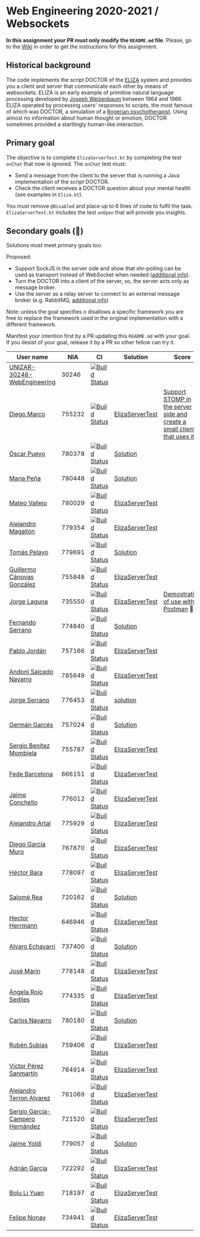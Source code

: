 # Web Engineering 2020-2021 / Websockets
**In this assignment your PR must only modify the `README.md` file**.
Please, go to the [Wiki](https://github.com/UNIZAR-30246-WebEngineering/lab4-websockets/wiki) in order to get the instructions for this assignment.

## Historical background

The code implements the script DOCTOR of the [ELIZA](https://en.wikipedia.org/wiki/ELIZA) system and provides you a client and server that communicate each other by means of websockets.
ELIZA is an early example of primitive natural language processing developed by [Joseph Weizenbaum](https://en.wikipedia.org/wiki/Joseph_Weizenbaum) between 1964 and 1966.
ELIZA operated by processing users' responses to scripts, the most famous of which was DOCTOR, a simulation of a [Rogerian psychotherapist](https://en.wikipedia.org/wiki/Person-centered_therapy).
Using almost no information about human thought or emotion, DOCTOR sometimes provided a startlingly human-like interaction.

## Primary goal

The objective is to complete `ElizaServerTest.kt` by completing the test `onChat` that now is ignored.
The `onChat` test must:

* Send a message from the client to the server that is running a Java implementation of the script DOCTOR.
* Check the client receives a DOCTOR question about your mental health (see examples in `Eliza.kt`).

You must remove `@Disabled` and place up to 6 lines of code to fulfil the task.
`ElizaServerTest.kt` includes the test `onOpen` that will provide you insights.

## Secondary goals (:gift:)

Solutions must meet primary goals too.

Proposed:

- Support SockJS in the server side and show that xhr-polling can be used as transport instead of WebSocket when needed ([additional info](https://docs.spring.io/spring-framework/docs/current/reference/html/web.html#websocket-fallback-sockjs-client)).
- Turn the DOCTOR into a client of the server, so, the server acts only as message broker.
- Use the server as a relay server to connect to an external message broker (e.g. RabbitMQ, [additional info](https://docs.spring.io/spring-framework/docs/current/reference/html/web.html#websocket-stomp-handle-broker-relay))

Note: unless the goal specifies o disallows a specific framework you are free to replace the framework used in the original implementation with a different framework.

Manifest your intention first by a PR updating this `README.md` with your goal.
If you desist of your goal, release it by a PR so other fellow can try it.

| User name | NIA | CI | Solution | Score |
|--------|-----------|------|--------------|-------------|
|[UNIZAR-30246-WebEngineering](https://github.com/UNIZAR-30246-WebEngineering/lab4-websockets) | 30246 | [![Build Status](https://github.com/UNIZAR-30246-WebEngineering/lab4-websockets/actions/workflows/ci.yml/badge.svg)](https://github.com/UNIZAR-30246-WebEngineering/lab4-websockets/actions/workflows/ci.yml) |
|[Diego Marco](https://github.com/dmarcob/lab4-websockets/tree/test) | 755232 | [![Build Status](https://github.com/dmarcob/lab4-websockets/actions/workflows/ci.yml/badge.svg)](https://github.com/dmarcob/lab4-websockets/actions/workflows/ci.yml) | [ElizaServerTest](https://github.com/dmarcob/lab4-websockets/blob/test/src/test/kotlin/websockets/ElizaServerTest.kt) | [Support STOMP in the server side and create a small client that uses it](https://github.com/dmarcob/lab4-websockets/blob/gift/documentation.md) :gift:
|[Óscar Pueyo](https://github.com/iksopo/lab4-websockets) | 780378 | [![Build Status](https://github.com/iksopo/lab4-websockets/actions/workflows/ci.yml/badge.svg)](https://github.com/iksopo/lab4-websockets/actions/workflows/ci.yml) | [Solution](https://github.com/iksopo/lab4-websockets/blob/test/src/test/kotlin/websockets/ElizaServerTest.kt)
|[María Peña](https://github.com/Keyleth8/lab4-websockets/tree/test) | 780448 | [![Build Status](https://github.com/Keyleth8/lab4-websockets/actions/workflows/ci.yml/badge.svg)](https://github.com/Keyleth8/lab4-websockets/actions/workflows/ci.yml) | [Solution](https://github.com/Keyleth8/lab4-websockets/blob/test/src/test/kotlin/websockets/ElizaServerTest.kt) |
|[Mateo Vallejo](https://github.com/CursedR3N/lab4-websockets) | 780029 | [![Build Status](https://github.com/CursedR3N/lab4-websockets/actions/workflows/ci.yml/badge.svg)](https://github.com/CursedR3N/lab4-websockets/actions/workflows/ci.yml) | [ElizaServerTest](https://github.com/CursedR3N/lab4-websockets/blob/test/src/test/kotlin/websockets/ElizaServerTest.kt) |
|[Alejandro Magallón](https://github.com/alecron/lab4-websockets/tree/test) | 779354 | [![Build Status](https://github.com/alecron/lab4-websockets/actions/workflows/ci.yml/badge.svg)](https://github.com/alecron/lab4-websockets/actions/workflows/ci.yml) | [ElizaServerTest](https://github.com/alecron/lab4-websockets/blob/test/src/test/kotlin/websockets/ElizaServerTest.kt)
|[Tomás Pelayo](https://github.com/Tomenos18/lab4-websockets) | 779691 | [![Build Status](https://github.com/Tomenos18/lab4-websockets/actions/workflows/ci.yml/badge.svg)](https://github.com/Tomenos18/lab4-websockets/actions/workflows/ci.yml) | [Solution](https://github.com/Tomenos18/lab4-websockets/blob/test/src/test/kotlin/websockets/ElizaServerTest.kt)
|[Guillermo Cánovas González](https://github.com/guillecanovas/lab4-websockets) | 755848 | [![Build Status](https://github.com/guillecanovas/lab4-websockets/actions/workflows/ci.yml/badge.svg)](https://github.com/guillecanovas/lab4-websockets/actions/workflows/ci.yml) | [ElizaServerTest](https://github.com/guillecanovas/lab4-websockets/blob/test/src/test/kotlin/websockets/ElizaServerTest.kt)
|[Jorge Laguna](https://github.com/topopelon/lab4-websockets/tree/test) | 735550 | [![Build Status](https://github.com/topopelon/lab4-websockets/actions/workflows/ci.yml/badge.svg)](https://github.com/topopelon/lab4-websockets/actions/workflows/ci.yml) | [ElizaServerTest](https://github.com/topopelon/lab4-websockets/blob/test/src/test/kotlin/websockets/ElizaServerTest.kt) | [Demostration of use with Postman](https://github.com/topopelon/lab4-websockets/blob/test/description.md) :gift:
|[Fernando Serrano](https://github.com/Feer93/lab4-websockets) | 774840 | [![Build Status](https://github.com/Feer93/lab4-websockets/actions/workflows/ci.yml/badge.svg)](https://github.com/Feer93/lab4-websockets/actions/workflows/ci.yml) | [Solution](https://github.com/Feer93/lab4-websockets/blob/test/src/test/kotlin/websockets/ElizaServerTest.kt)
|[Pablo Jordán](https://github.com/pabloJordan24/lab4-websockets/tree/test) | 757166 | [![Build Status](https://github.com/pabloJordan24/lab4-websockets/actions/workflows/ci.yml/badge.svg)](https://github.com/pabloJordan24/lab4-websockets/actions/workflows/ci.yml) | [ElizaServerTest](https://github.com/pabloJordan24/lab4-websockets/blob/test/src/test/kotlin/websockets/ElizaServerTest.kt)
|[Andoni Salcedo Navarro](https://github.com/AndoniSalcedo/lab4-websockets) | 785649 | [![Build Status](https://github.com/AndoniSalcedo/lab4-websockets/actions/workflows/ci.yml/badge.svg)](https://github.com/AndoniSalcedo/lab4-websockets/actions/workflows/ci.yml) | [ElizaServerTest](https://github.com/AndoniSalcedo/lab4-websockets/blob/test/src/test/kotlin/websockets/ElizaServerTest.kt)
|[Jorge Serrano](https://github.com/zgzserrano/lab4-websockets) | 776453 | [![Build Status](https://github.com/zgzserrano/lab4-websockets/actions/workflows/ci.yml/badge.svg)](https://github.com/zgzserrano/lab4-websockets/actions/workflows/ci.yml) | [solution](https://github.com/zgzserrano/lab4-websockets/blob/test/src/test/kotlin/websockets/ElizaServerTest.kt)
|[Germán Garcés](https://github.com/fntkg/lab4-websockets) | 757024 | [![Build Status](https://github.com/fntkg/lab4-websockets/actions/workflows/ci.yml/badge.svg)](https://github.com/fntkg/lab4-websockets/actions/workflows/ci.yml) | [Solution](https://github.com/fntkg/lab4-websockets/blob/test/src/test/kotlin/websockets/ElizaServerTest.kt)
|[Sergio Benítez Mombiela](https://github.com/SergioBenitez755787/lab4-websockets/tree/test) | 755787 | [![Build Status](https://github.com/SergioBenitez755787/lab4-websockets/actions/workflows/ci.yml/badge.svg)](https://github.com/SergioBenitez755787/lab4-websockets/actions/workflows/ci.yml) | [ElizaServerTest](https://github.com/SergioBenitez755787/lab4-websockets/blob/test/src/test/kotlin/websockets/ElizaServerTest.kt)
|[Fede Barcelona](https://github.com/tembleking/lab4-websockets/tree/test) | 666151 | [![Build Status](https://github.com/tembleking/lab4-websockets/actions/workflows/ci.yml/badge.svg)](https://github.com/tembleking/lab4-websockets/actions/workflows/ci.yml) | [ElizaServerTest](https://github.com/tembleking/lab4-websockets/blob/test/src/test/kotlin/websockets/ElizaServerTest.kt)
|[Jaime Conchello](https://github.com/jaimecb/lab4-websockets/tree/test) | 776012 | [![Build Status](https://github.com/jaimecb/lab4-websockets/actions/workflows/ci.yml/badge.svg)](https://github.com/jaimecb/lab4-websockets/actions/workflows/ci.yml) | [ElizaServerTest](https://github.com/jaimecb/lab4-websockets/blob/test/src/test/kotlin/websockets/ElizaServerTest.kt)
|[Alejandro Artal](https://github.com/Alejandro-Artal/lab4-websockets/tree/test) | 775929 | [![Build Status](https://github.com/Alejandro-Artal/lab4-websockets/actions/workflows/ci.yml/badge.svg)](https://github.com/Alejandro-Artal/lab4-websockets/actions/workflows/ci.yml) | [ElizaServerTest](https://github.com/Alejandro-Artal/lab4-websockets/blob/test/src/test/kotlin/websockets/ElizaServerTest.kt)
|[Diego García Muro](https://github.com/thdgm/lab4-websockets.git/tree/test) | 767870 | [![Build Status](https://github.com/thdgm/lab4-websockets/actions/workflows/ci.yml/badge.svg)](https://github.com/thdgm/lab4-websockets/actions/workflows/ci.yml) | [ElizaServerTest](https://github.com/thdgm/lab4-websockets/blob/test/src/test/kotlin/websockets/ElizaServerTest.kt)
|[Héctor Bara](https://github.com/dolansete/lab4-websockets/tree/test) | 778097 | [![Build Status](https://github.com/dolansete/lab4-websockets/actions/workflows/ci.yml/badge.svg)](https://github.com/dolansete/lab4-websockets/actions/workflows/ci.yml) | [ElizaServerTest](https://github.com/dolansete/lab4-websockets/blob/test/src/test/kotlin/websockets/ElizaServerTest.kt)
|[Salomé Rea](https://github.com/SalomeReav/lab4-websockets/tree/test)| 720162| [![Build Status](https://github.com/SalomeReav/lab4-websockets/actions/workflows/ci.yml/badge.svg)](https://github.com/SalomeReav/lab4-websockets/actions/workflows/ci.yml) | [Solution](https://github.com/SalomeReav/lab4-websockets/blob/test/src/test/kotlin/websockets/ElizaServerTest.kt)
|[Hector Herrmann](https://github.com/HNHerrmann/lab4-websockets)| 646946| [![Build Status](https://github.com/HNHerrmann/lab4-websockets/actions/workflows/ci.yml/badge.svg)](https://github.com/HNHerrmann/lab4-websockets/actions/workflows/ci.yml) | [ElizaServerTest](https://github.com/HNHerrmann/lab4-websockets/blob/test/src/test/kotlin/websockets/ElizaServerTest.kt)
|[Alvaro Echavarri](https://github.com/aechavarris/lab4-websockets)| 737400| [![Build Status](https://github.com/aechavarris/lab4-websockets/actions/workflows/ci.yml/badge.svg)](https://github.com/aechavarris/lab4-websockets/actions/workflows/ci.yml) | [Solution](https://github.com/aechavarris/lab4-websockets/blob/work/src/test/kotlin/websockets/ElizaServerTest.kt)
|[José Marín](https://github.com/jmarindiez/lab4-websockets/tree/test) | 778148 | [![Build Status](https://github.com/jmarindiez/lab4-websockets/actions/workflows/ci.yml/badge.svg)](https://github.com/jmarindiez/lab4-websockets/actions/workflows/ci.yml) | [ElizaServerTest](https://github.com/jmarindiez/lab4-websockets/blob/test/src/test/kotlin/websockets/ElizaServerTest.kt)
|[Ángela Rojo Sediles](https://github.com/angela-rs/lab4-websockets)| 774335| [![Build Status](https://github.com/angela-rs/lab4-websockets/actions/workflows/ci.yml/badge.svg)](https://github.com/angela-rs/lab4-websockets/actions/workflows/ci.yml) | [ElizaServerTest](https://github.com/angela-rs/lab4-websockets/blob/test/src/test/kotlin/websockets/ElizaServerTest.kt)
|[Carlos Navarro](https://github.com/Lulay7/lab4-websockets) | 780180 | [![Build Status](https://github.com/Lulay7/lab4-websockets/actions/workflows/ci.yml/badge.svg)](https://github.com/Lulay7/lab4-websockets/actions/workflows/ci.yml) | [Solution](https://github.com/Lulay7/lab4-websockets/blob/test/src/test/kotlin/websockets/ElizaServerTest.kt)
|[Rubén Subías](https://github.com/Gelpa99/lab4-websockets/tree/test) | 759406 | [![Build Status](https://github.com/Gelpa99/lab4-websockets/actions/workflows/ci.yml/badge.svg)](https://github.com/Gelpa99/lab4-websockets/actions/workflows/ci.yml) | [ElizaServerTest](https://github.com/Gelpa99/lab4-websockets/blob/test/src/test/kotlin/websockets/ElizaServerTest.kt)
|[Víctor Pérez Sanmartín](https://github.com/vitolo99/lab4-websockets)| 764914| [![Build Status](https://github.com/vitolo99/lab4-websockets/actions/workflows/ci.yml/badge.svg)](https://github.com/vitolo99/lab4-websockets/actions/workflows/ci.yml) | [ElizaServerTest](https://github.com/vitolo99/lab4-websockets/blob/test/src/test/kotlin/websockets/ElizaServerTest.kt)
|[Alejandro Terron Alvarez](https://github.com/Alex28499/lab4-websockets)| 761069| [![Build Status](https://github.com/Alex28499/lab4-websockets/actions/workflows/ci.yml/badge.svg)](https://github.com/Alex28499/lab4-websockets/actions/workflows/ci.yml) | [ElizaServerTest](https://github.com/Alex28499/lab4-websockets/blob/test/src/test/kotlin/websockets/ElizaServerTest.kt)
|[Sergio García-Campero Hernández](https://github.com/SergioGCH/lab4-websockets)| 721520| [![Build Status](https://github.com/SergioGCH/lab4-websockets/actions/workflows/ci.yml/badge.svg)](https://github.com/SergioGCH/lab4-websockets/actions/workflows/ci.yml) | [ElizaServerTest](https://github.com/SergioGCH/lab4-websockets/blob/test/src/test/kotlin/websockets/ElizaServerTest.kt)
|[Jaime Yoldi](https://github.com/jaimoyok/lab4-websockets) | 779057 | [![Build Status](https://github.com/jaimoyok/lab4-websockets/actions/workflows/ci.yml/badge.svg)](https://github.com/jaimoyok/lab4-websockets/actions/workflows/ci.yml) | [Solution](https://github.com/jaimoyok/lab4-websockets/blob/work/src/test/kotlin/websockets/ElizaServerTest.kt)
|[Adrián García](https://github.com/adrigaarcia/lab4-websockets/tree/test) | 722292 | [![Build Status](https://github.com/adrigaarcia/lab4-websockets/actions/workflows/ci.yml/badge.svg)](https://github.com/adrigaarcia/lab4-websockets/actions/workflows/ci.yml) | [ElizaServerTest](https://github.com/adrigaarcia/lab4-websockets/blob/test/src/test/kotlin/websockets/ElizaServerTest.kt)
|[Bolu Li Yuan](https://github.com/bolumclol/lab4-websockets)| 718197| [![Build Status](https://github.com/bolumclol/lab4-websockets/actions/workflows/ci.yml/badge.svg)](https://github.com/bolumclol/lab4-websockets/actions/workflows/ci.yml) | [ElizaServerTest](https://github.com/bolumclol/lab4-websockets/blob/test/src/test/kotlin/websockets/ElizaServerTest.kt)
|[Felipe Nonay](https://github.com/angela-rs/lab4-websockets)| 734941| [![Build Status](https://github.com/fnonay/lab4-websockets/actions/workflows/ci.yml/badge.svg)](https://github.com/fnonay/lab4-websockets/actions/workflows/ci.yml) | [ElizaServerTest](https://github.com/fnonay/lab4-websockets/blob/test/src/test/kotlin/websockets/ElizaServerTest.kt)
